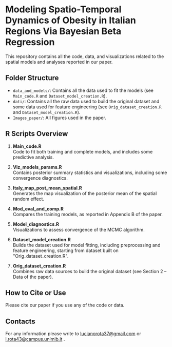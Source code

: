 # Modeling Spatio-Temporal Dynamics of Obesity in Italian Regions Via Bayesian Beta Regression

This repository contains all the code, data, and visualizations related to the spatial models and analyses reported in our paper.

## Folder Structure
- `data_and_models/`: Contains all the data used to fit the models (see `Main_code.R` and `Dataset_model_creation.R`).
- `dati/`: Contains all the raw data used to build the original dataset and some data used for feature engineering (see `Orig_dataset_creation.R` and `Dataset_model_creation.R`).
- `Images_paper/`: All figures used in the paper.

## R Scripts Overview

1. **Main_code.R**  
   Code to fit both training and complete models, and includes some predictive analysis.

2. **Viz_models_params.R**  
   Contains posterior summary statistics and visualizations, including some convergence diagnostics.

3. **Italy_map_post_mean_spatial.R**  
   Generates the map visualization of the posterior mean of the spatial random effect.

4. **Mod_eval_and_comp.R**  
   Compares the training models, as reported in Appendix B of the paper.

5. **Model_diagnostics.R**  
   Visualizations to assess convergence of the MCMC algorithm.

6. **Dataset_model_creation.R**  
   Builds the dataset used for model fitting, including preprocessing and feature engineering, starting from dataset built on "Orig_dataset_creation.R".

7. **Orig_dataset_creation.R**  
   Combines raw data sources to build the original dataset (see Section 2 – Data of the paper).

## How to Cite or Use
Please cite our paper if you use any of the code or data.

## Contacts
For any information please write to lucianorota37@gmail.com or l.rota43@campus.unimib.it .
